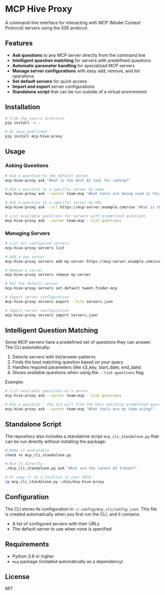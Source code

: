 # MCP Hive Proxy

A command-line interface for interacting with MCP (Model Context Protocol) servers using the SSE protocol.

## Features

- **Ask questions** to any MCP server directly from the command line
- **Intelligent question matching** for servers with predefined questions
- **Automatic parameter handling** for specialized MCP servers
- **Manage server configurations** with easy add, remove, and list operations
- **Set default servers** for quick access
- **Import and export** server configurations
- **Standalone script** that can be run outside of a virtual environment

## Installation

```bash
# From the source directory
pip install -e .

# Or once published
pip install mcp-hive-proxy
```

## Usage

### Asking Questions

```bash
# Ask a question to the default server
mcp-hive-proxy ask "What is the best AI tool for coding?"

# Ask a question to a specific server by name
mcp-hive-proxy ask --server team-mcp "What tools are being used in this team room?"

# Ask a question to a specific server by URL
mcp-hive-proxy ask --url https://mcp-server.example.com/sse "What is the weather today?"

# List available questions for servers with predefined questions
mcp-hive-proxy ask --server team-mcp --list-questions
```

### Managing Servers

```bash
# List all configured servers
mcp-hive-proxy servers list

# Add a new server
mcp-hive-proxy servers add my-server https://mcp-server.example.com/sse

# Remove a server
mcp-hive-proxy servers remove my-server

# Set the default server
mcp-hive-proxy servers set-default tweet-finder-mcp

# Export server configuration
mcp-hive-proxy servers export --file servers.json

# Import server configuration
mcp-hive-proxy servers import servers.json
```

## Intelligent Question Matching

Some MCP servers have a predefined set of questions they can answer. The CLI automatically:

1. Detects servers with list/answer patterns
2. Finds the best matching question based on your query
3. Handles required parameters (like s3_key, start_date, end_date)
4. Shows available questions when using the `--list-questions` flag

Example:
```bash
# List available questions on a server
mcp-hive-proxy ask --server team-mcp --list-questions

# Ask a question - the CLI will find the best matching predefined question
mcp-hive-proxy ask --server team-mcp "What tools are my team using?"
```

## Standalone Script

The repository also includes a standalone script `mcp_cli_standalone.py` that can be run directly without installing the package:

```bash
# Make it executable
chmod +x mcp_cli_standalone.py

# Run it directly
./mcp_cli_standalone.py ask "What are the latest AI trends?"

# Or copy it to a location in your PATH
cp mcp_cli_standalone.py ~/bin/mcp-hive-proxy
```

## Configuration

The CLI stores its configuration in `~/.config/mcp_cli/config.json`. This file is created automatically when you first run the CLI, and it contains:

- A list of configured servers with their URLs
- The default server to use when none is specified

## Requirements

- Python 3.9 or higher
- `mcp` package (installed automatically as a dependency)

## License

MIT
